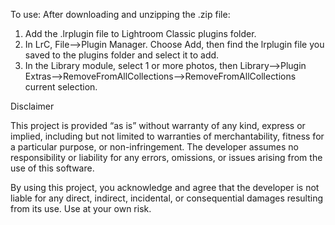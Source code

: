 To use:
After downloading and unzipping the .zip file:
1. Add the .lrplugin file to Lightroom Classic plugins folder.
2. In LrC, File-->Plugin Manager. Choose Add, then find the lrplugin file you saved to the plugins folder and select it to add.
3. In the Library module, select 1 or more photos, then Library-->Plugin Extras-->RemoveFromAllCollections-->RemoveFromAllCollections current selection.






Disclaimer

This project is provided “as is” without warranty of any kind, express or implied, including but not limited to warranties of merchantability, fitness for a particular purpose, or non-infringement. The developer assumes no responsibility or liability for any errors, omissions, or issues arising from the use of this software.

By using this project, you acknowledge and agree that the developer is not liable for any direct, indirect, incidental, or consequential damages resulting from its use. Use at your own risk.
